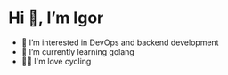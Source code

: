 # Hi 👋, I’m Igor

- 👀 I’m interested in DevOps and backend development
- 🌱 I’m currently learning golang
- 🚴🏻 I'm love cycling

<!-- comment
  another line 
  comment -->